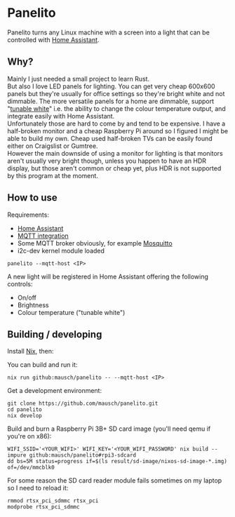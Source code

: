 # Panelito

Panelito turns any Linux machine with a screen into a light that can be controlled with [Home Assistant](https://www.home-assistant.io/).

## Why?

Mainly I just needed a small project to learn Rust.<br>
But also I love LED panels for lighting. You can get very cheap 600x600 panels but they're usually for office settings so they're bright white and not dimmable. The more versatile panels for a home are dimmable, support "[tunable white](https://leddynamics.com/a-guide-to-tunable-white-led-lighting)" i.e. the ability to change the colour temperature output, and integrate easily with Home Assistant.<br>
Unfortunately those are hard to come by and tend to be expensive. I have a half-broken monitor and a cheap Raspberry Pi around so I figured I might be able to build my own. Cheap used half-broken TVs can be easily found either on Craigslist or Gumtree.<br>
However the main downside of using a monitor for lighting is that monitors aren't usually very bright though, unless you happen to have an HDR display, but those aren't common or cheap yet, plus HDR is not supported by this program at the moment.

## How to use

Requirements:

- [Home Assistant](https://www.home-assistant.io/)
- [MQTT integration](https://www.home-assistant.io/integrations/mqtt/)
- Some MQTT broker obviously, for example [Mosquitto](https://mosquitto.org/)
- i2c-dev kernel module loaded

`panelito --mqtt-host <IP>`

A new light will be registered in Home Assistant offering the following controls:

- On/off
- Brightness
- Colour temperature ("tunable white")


## Building / developing

Install [Nix](https://github.com/DeterminateSystems/nix-installer?tab=readme-ov-file#the-determinate-nix-installer), then:


You can build and run it:

```
nix run github:mausch/panelito -- --mqtt-host <IP>
```

Get a development environment:

```
git clone https://github.com/mausch/panelito.git
cd panelito
nix develop
```

Build and burn a Raspberry Pi 3B+ SD card image (you'll need qemu if you're on x86):


```
WIFI_SSID='<YOUR_WIFI>' WIFI_KEY='<YOUR_WIFI_PASSWORD' nix build --impure github:mausch/panelito#rpi3-sdcard
dd bs=5M status=progress if=$(ls result/sd-image/nixos-sd-image-*.img) of=/dev/mmcblk0
```

For some reason the SD card reader module fails sometimes on my laptop so I need to reload it:

```
rmmod rtsx_pci_sdmmc rtsx_pci
modprobe rtsx_pci_sdmmc
```